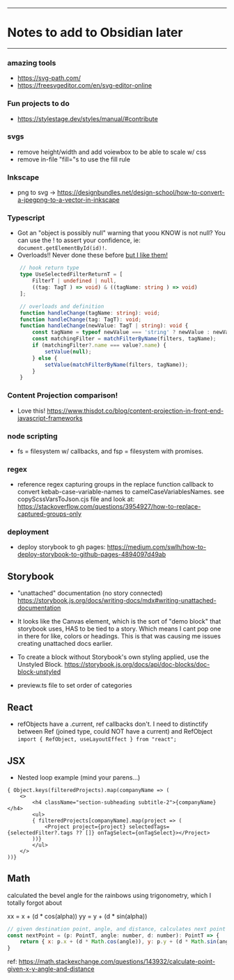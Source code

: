 
----------------------------------------------------------------
# Notes to add to Obsidian later
----------------------------------------------------------------

### amazing tools
- https://svg-path.com/
- https://freesvgeditor.com/en/svg-editor-online

### Fun projects to do
- https://stylestage.dev/styles/manual/#contribute


### svgs
- remove height/width and add voiewbox to be able to scale w/ css
- remove in-file "fill="s to use the fill rule

### Inkscape
- png to svg -> https://designbundles.net/design-school/how-to-convert-a-jpegpng-to-a-vector-in-inkscape


### Typescript
- Got an "object is possibly null" warning that yoou KNOW is not null?  You can use the ! to assert your confidence, ie: `document.getElementById(id)!`.
- Overloads!!  Never done these before [but I like them!](https://www.typescripttutorial.net/typescript-tutorial/typescript-function-overloadings/)
```typescript
    // hook return type
    type UseSelectedFilterReturnT = [
        FilterT | undefined | null,
        ((tag: TagT ) => void) & ((tagName: string ) => void)
    ];

    // overloads and definition
    function handleChange(tagName: string): void;
    function handleChange(tag: TagT): void;
    function handleChange(newValue: TagT | string): void {
        const tagName = typeof newValue === 'string' ? newValue : newValue.name;
        const matchingFilter = matchFilterByName(filters, tagName);
        if (matchingFilter?.name === value?.name) {
            setValue(null);
        } else {
            setValue(matchFilterByName(filters, tagName));
        }
    }
```


### Content Projection comparison!
- Love this! https://www.thisdot.co/blog/content-projection-in-front-end-javascript-frameworks

### node scripting
- fs = filesystem w/ callbacks, and fsp = filesystem with promises.


### regex
- reference regex capturing groups in the replace function callback to convert kebab-case-variable-names to camelCaseVariablesNames.  see copyScssVarsToJson.cjs file and look at: https://stackoverflow.com/questions/3954927/how-to-replace-captured-groups-only


### deployment
- deploy storybook to gh pages: https://medium.com/swlh/how-to-deploy-storybook-to-github-pages-4894097d49ab


## Storybook
- "unattached" documentation (no story connected) https://storybook.js.org/docs/writing-docs/mdx#writing-unattached-documentation

- It looks like the Canvas element, which is the sort of "demo block" that storybook uses, HAS to be tied to a story.  Which means I cant pop one in there for like, colors or headings.  This is that was causing me issues creating unattached docs earlier.

- To create a block without Storybook's own styling applied, use the Unstyled Block. https://storybook.js.org/docs/api/doc-blocks/doc-block-unstyled

- preview.ts file to set order of categories


## React
- refObjects have a .current, ref callbacks don't.
  I need to distinctify between Ref (joined type, could NOT have a current) and RefObject
  `import { RefObject, useLayoutEffect } from "react";`


## JSX
- Nested loop example (mind your parens...)
```
{ Object.keys(filteredProjects).map(companyName => (
    <>
        <h4 className="section-subheading subtitle-2">{companyName}</h4>
        <ul>
        { filteredProjects[companyName].map(project => (
            <Project project={project} selectedTags={selectedFilter?.tags ?? []} onTagSelect={onTagSelect}></Project>
        ))}
        </ul>
    </>
))}
```


## Math

calculated the bevel angle for the rainbows using trigonometry, which I totally forgot about

xx = x + (d * cos(alpha))
yy = y + (d * sin(alpha))

```javascript
// given destination point, angle, and distance, calculates next point
const nextPoint = (p: PointT, angle: number, d: number): PointT => {
    return { x: p.x + (d * Math.cos(angle)), y: p.y + (d * Math.sin(angle)) };
}
```

ref: https://math.stackexchange.com/questions/143932/calculate-point-given-x-y-angle-and-distance
